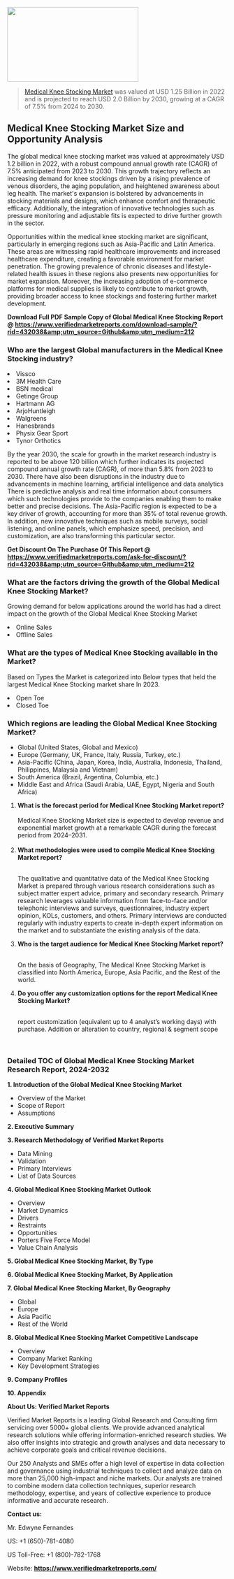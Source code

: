 
<img src="https://ffe5etoiles.com/wp-content/uploads/2024/12/MST1-300x171.png" alt="" width="300" height="171" class="alignnone size-medium wp-image-20088" /><blockquote><p><p><a href="https://www.verifiedmarketreports.com/download-sample/?rid=432038&utm_source=Github&utm_medium=212" target="_blank">Medical Knee Stocking Market</a> was valued at USD 1.25 Billion in 2022 and is projected to reach USD 2.0 Billion by 2030, growing at a CAGR of 7.5% from 2024 to 2030.</p></blockquote><p><h2>Medical Knee Stocking Market Size and Opportunity Analysis</h2><p>The global medical knee stocking market was valued at approximately USD 1.2 billion in 2022, with a robust compound annual growth rate (CAGR) of 7.5% anticipated from 2023 to 2030. This growth trajectory reflects an increasing demand for knee stockings driven by a rising prevalence of venous disorders, the aging population, and heightened awareness about leg health. The market's expansion is bolstered by advancements in stocking materials and designs, which enhance comfort and therapeutic efficacy. Additionally, the integration of innovative technologies such as pressure monitoring and adjustable fits is expected to drive further growth in the sector.</p><p>Opportunities within the medical knee stocking market are significant, particularly in emerging regions such as Asia-Pacific and Latin America. These areas are witnessing rapid healthcare improvements and increased healthcare expenditure, creating a favorable environment for market penetration. The growing prevalence of chronic diseases and lifestyle-related health issues in these regions also presents new opportunities for market expansion. Moreover, the increasing adoption of e-commerce platforms for medical supplies is likely to contribute to market growth, providing broader access to knee stockings and fostering further market development.</p></p><p class=""><strong>Download Full PDF Sample Copy of Global Medical Knee Stocking Report @ <a href="https://www.verifiedmarketreports.com/download-sample/?rid=432038&amp;utm_source=Github&amp;utm_medium=212" target="_blank">https://www.verifiedmarketreports.com/download-sample/?rid=432038&amp;utm_source=Github&amp;utm_medium=212</a></strong></p><h3 id="" class="">Who are the largest Global manufacturers in the Medical Knee Stocking industry?</h3><p><li>Vissco</li><li> 3M Health Care</li><li> BSN medical</li><li> Getinge Group</li><li> Hartmann AG</li><li> ArjoHuntleigh</li><li> Walgreens</li><li> Hanesbrands</li><li> Physix Gear Sport</li><li> Tynor Orthotics</li></p><div class=""><div class="" dir="" data-message-author-role="" data-message-id="" data-message-model-slug=""><div class=""><div class=""><div class=""><div class="" dir="" data-message-author-role="" data-message-id="" data-message-model-slug=""><div class=""><div class=""><p>By the year 2030, the scale for growth in the market research industry is reported to be above 120 billion which further indicates its projected compound annual growth rate (CAGR), of more than 5.8% from 2023 to 2030. There have also been disruptions in the industry due to advancements in machine learning, artificial intelligence and data analytics There is predictive analysis and real time information about consumers which such technologies provide to the companies enabling them to make better and precise decisions. The Asia-Pacific region is expected to be a key driver of growth, accounting for more than 35% of total revenue growth. In addition, new innovative techniques such as mobile surveys, social listening, and online panels, which emphasize speed, precision, and customization, are also transforming this particular sector.</p><p><strong>Get Discount On The Purchase Of This Report @&nbsp; <a href="https://www.verifiedmarketreports.com/ask-for-discount/?rid=432038&amp;utm_source=Github&amp;utm_medium=212" target="_blank">https://www.verifiedmarketreports.com/ask-for-discount/?rid=432038&amp;utm_source=Github&amp;utm_medium=212</a></strong></p></div></div></div></div></div></div></div></div><h3 id="" class="">What are the factors driving the growth of the Global Medical Knee Stocking Market?</h3><p id="" class="">Growing demand for below applications around the world has had a direct impact on the growth of the Global Medical Knee Stocking Market</p><p id="" class=""><li>Online Sales</li><li> Offline Sales</li></p><h3 id="" class="">What are the types of Medical Knee Stocking available in the Market?</h3><p id="" class="">Based on Types the Market is categorized into Below types that held the largest Medical Knee Stocking market share In 2023.</p><p id="" class=""><li>Open Toe</li><li> Closed Toe</li></p><h3 id="" class="">Which regions are leading the Global Medical Knee Stocking Market?</h3><ul><li>Global (United States, Global and Mexico)</li><li>Europe (Germany, UK, France, Italy, Russia, Turkey, etc.)</li><li>Asia-Pacific (China, Japan, Korea, India, Australia, Indonesia, Thailand, Philippines, Malaysia and Vietnam)</li><li>South America (Brazil, Argentina, Columbia, etc.)</li><li>Middle East and Africa (Saudi Arabia, UAE, Egypt, Nigeria and South Africa)</li></ul><p><ol><li><strong>What is the forecast period for Medical Knee Stocking Market report?<br /></strong><br /><span data-sheets-root="1" data-sheets-value="{&quot;1&quot;:2,&quot;2&quot;:&quot;XXXX size is expected to develop revenue and exponential market growth at a remarkable CAGR during the forecast period from 2024&ndash;2030.&quot;}" data-sheets-userformat="{&quot;2&quot;:12674,&quot;4&quot;:{&quot;1&quot;:2,&quot;2&quot;:16776960},&quot;10&quot;:2,&quot;11&quot;:0,&quot;15&quot;:&quot;Arial&quot;,&quot;16&quot;:12}">Medical Knee Stocking Market size is expected to develop revenue and exponential market growth at a remarkable CAGR during the forecast period from 2024&ndash;2031.</span><br /><br /></li><li><strong>What methodologies were used to compile Medical Knee Stocking Market report?<br /><br /></strong><p>The qualitative and quantitative data of the&nbsp;Medical Knee Stocking Market is prepared through various research considerations such as subject matter expert advice, primary and secondary research. Primary research leverages valuable information from face-to-face and/or telephonic interviews and surveys, questionnaires, industry expert opinion, KOLs, customers, and others. Primary interviews are conducted regularly with industry experts to create in-depth expert information on the market and to substantiate the existing analysis of the data.&nbsp;</p></li><li><strong>Who is the target audience for Medical Knee Stocking Market report?<br /><br /></strong><p>On the basis of Geography, The&nbsp;Medical Knee Stocking Market is classified into North America, Europe, Asia Pacific, and the Rest of the world.</p></li><li><strong>Do you offer any customization options for the report Medical Knee Stocking Market?<br /><br /></strong><p>report customization (equivalent up to 4 analyst&rsquo;s working days) with purchase. Addition or alteration to country, regional &amp; segment scope</p><p>&nbsp;</p></li></ol></p><h3 id="" class="">Detailed TOC of Global Medical Knee Stocking Market Research Report, 2024-2032</h3><p id="" class=""><strong>1. Introduction of the Global Medical Knee Stocking Market</strong></p><ul><li>Overview of the Market</li><li>Scope of Report</li><li>Assumptions</li></ul><p id="" class=""><strong>2. Executive Summary</strong></p><p id="" class=""><strong>3. Research Methodology of&nbsp;Verified Market Reports</strong></p><ul><li>Data Mining</li><li>Validation</li><li>Primary Interviews</li><li>List of Data Sources</li></ul><p id="" class=""><strong>4. Global Medical Knee Stocking Market Outlook</strong></p><ul><li>Overview</li><li>Market Dynamics</li><li>Drivers</li><li>Restraints</li><li>Opportunities</li><li>Porters Five Force Model</li><li>Value Chain Analysis</li></ul><p id="" class=""><strong>5. Global Medical Knee Stocking Market, By&nbsp;Type</strong></p><p id="" class=""><strong>6. Global Medical Knee Stocking Market, By Application</strong></p><p id="" class=""><strong>7. Global Medical Knee Stocking Market, By Geography</strong></p><ul><li>Global</li><li>Europe</li><li>Asia Pacific</li><li>Rest of the World</li></ul><p id="" class=""><strong>8. Global Medical Knee Stocking Market Competitive Landscape</strong></p><ul><li>Overview</li><li>Company Market Ranking</li><li>Key Development Strategies</li></ul><p id="" class=""><strong>9. Company Profiles</strong></p><p id="" class=""><strong>10. Appendix</strong></p><p id="" class=""><strong>About Us: Verified Market Reports</strong></p><p id="" class="">Verified Market Reports is a leading Global Research and Consulting firm servicing over 5000+ global clients. We provide advanced analytical research solutions while offering information-enriched research studies. We also offer insights into strategic and growth analyses and data necessary to achieve corporate goals and critical revenue decisions.</p><p id="" class="">Our 250 Analysts and SMEs offer a high level of expertise in data collection and governance using industrial techniques to collect and analyze data on more than 25,000 high-impact and niche markets. Our analysts are trained to combine modern data collection techniques, superior research methodology, expertise, and years of collective experience to produce informative and accurate research.</p><p id="" class=""><strong>Contact us:</strong></p><p id="" class="">Mr. Edwyne Fernandes</p><p id="" class="">US: +1 (650)-781-4080</p><p id="" class="">US Toll-Free: +1 (800)-782-1768</p><p id="" class="">Website: <a target="" data-test-app-aware-link=""><strong>https://www.verifiedmarketreports.com/</strong></a></p>

